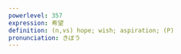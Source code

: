 ```yaml
---
powerlevel: 357
expression: 希望
definition: (n,vs) hope; wish; aspiration; (P)
pronunciation: きぼう
---
```

